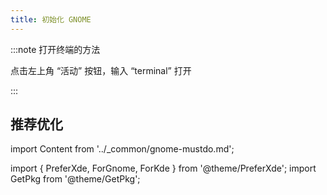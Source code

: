 ```yaml
---
title: 初始化 GNOME
---
```


:::note 打开终端的方法

点击左上角 “活动” 按钮，输入 “terminal” 打开

:::

## 推荐优化

import Content from '../_common/gnome-mustdo.md';

<Content />

import {
PreferXde,
ForGnome,
ForKde
} from '@theme/PreferXde';
import GetPkg from '@theme/GetPkg';
